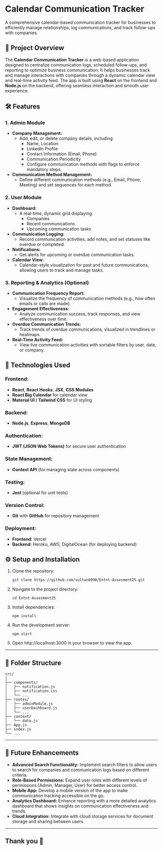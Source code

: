 # Calendar Communication Tracker

A comprehensive calendar-based communication tracker for businesses to efficiently manage relationships, log communications, and track follow-ups with companies.

## 🚀 Project Overview

The **Calendar Communication Tracker** is a web-based application designed to centralize communication logs, scheduled follow-ups, and reporting to optimize business communication. It helps businesses track and manage interactions with companies through a dynamic calendar view and real-time activity feed. The app is built using **React** on the frontend and **Node.js** on the backend, offering seamless interaction and smooth user experience.

## 🛠️ Features

### 1. **Admin Module**
- **Company Management:**
  - Add, edit, or delete company details, including:
    - Name, Location
    - LinkedIn Profile
    - Contact Information (Email, Phone)
    - Communication Periodicity
    - Configure communication methods with flags to enforce mandatory steps.
- **Communication Method Management:**
  - Define different communication methods (e.g., Email, Phone, Meeting) and set sequences for each method.

### 2. **User Module**
- **Dashboard:**
  - A real-time, dynamic grid displaying:
    - Companies
    - Recent communications
    - Upcoming communication tasks
- **Communication Logging:**
  - Record communication activities, add notes, and set statuses like overdue or completed.
- **Notifications:**
  - Get alerts for upcoming or overdue communication tasks.
- **Calendar View:**
  - Calendar-style visualization for past and future communications, allowing users to track and manage tasks.

### 3. **Reporting & Analytics (Optional)**
- **Communication Frequency Report:**
  - Visualize the frequency of communication methods (e.g., how often emails or calls are made).
- **Engagement Effectiveness:**
  - Analyze communication success, track responses, and view effectiveness over time.
- **Overdue Communication Trends:**
  - Track trends of overdue communications, visualized in trendlines or heatmaps.
- **Real-Time Activity Feed:**
  - View live communication activities with sortable filters by user, date, or company.

## 🧰 Technologies Used

### Frontend:
- **React**, **React Hooks**, **JSX**, **CSS Modules**
- **React Big Calendar** for calendar view
- **Material UI / Tailwind CSS** for UI styling

### Backend:
- **Node.js**, **Express**, **MongoDB**

### Authentication:
- **JWT (JSON Web Tokens)** for secure user authentication

### State Management:
- **Context API** (for managing state across components)

### Testing:
- **Jest** (optional for unit tests)

### Version Control:
- **Git** with **GitHub** for repository management

### Deployment:
- **Frontend:** Vercel 
- **Backend:** Heroku, AWS, DigitalOcean (for deploying backend)

## ⚙️ Setup and Installation

1. Clone the repository:
   ```bash
   git clone https://github.com/sultan0990/Entnt-Assesment25.git
   ```
2. Navigate to the project directory:
   ```
   cd Entnt-Assesment25
   ```
3. Install dependencies:
   ```
   npm install
   ```
4. Run the development server:
   ```
   npm start
   ```
5. Open http://localhost:3000 in your browser to view the app.

---

## 📂 Folder Structure
```
src/
│
├── components/
│   ├── notification.js
│   ├── notification.css
│   └── ...
├── routes/
│   ├── adminModule.js
│   ├── userDashboard.js
│   └── ...
├── context/
│   └── data.js
├── App.js
├── index.js
└── ...
```

---

## 📝 Future Enhancements  

- **Advanced Search Functionality:** Implement search filters to allow users to search for companies and communication logs based on different criteria.  
- **Role-Based Permissions:** Expand user roles with different levels of permissions (Admin, Manager, User) for better access control.  
- **Mobile App:** Develop a mobile version of the app to make communication tracking accessible on the go.  
- **Analytics Dashboard:** Enhance reporting with a more detailed analytics dashboard that shows insights on communication effectiveness and trends.  
- **Cloud Integration:** Integrate with cloud storage services for document storage and sharing between users.

---




## Thank you 🤝
